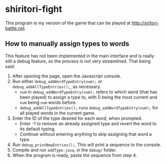 # shiritori-fight

This program is my version of the game that can be played at http://siritori-battle.net.

## How to manually assign types to words

This feature has not been implemented in the main interface and is really still a debug feature, so the process is not very streamlined. That being said:

1. After opening the page, open the Javascript console.
2. Run either `debug_addWordTypeEntry(num);` or `debug_addAllTypeEntries();`, as necessary.
    * `num` in `debug_addWordTypeEntry(num);` refers to which word (that has been played) to assign a type to, with 0 being the most current and `num` being `num` words before.
    * `debug_addAllTypeEntries();` runs `debug_addWordTypeEntry(num);` for all played words in the current game.
3. Enter the ID of the type desired for each word, when prompted.
    * Enter -1 to remove an already assigned type and revert the word to its default typing.
    * Continue without entering anything to skip assigning that word a type.
4. Run `debug_printNewEntries();`. This will print a sequence to the console.
5. Compile and run `addType.java`, in the `debug/` folder.
6. When the program is ready, paste the sequence from step 4.
